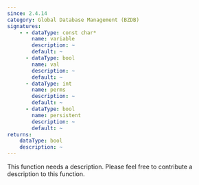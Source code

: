 ```yaml
---
since: 2.4.14
category: Global Database Management (BZDB)
signatures:
    - - dataType: const char*
        name: variable
        description: ~
        default: ~
      - dataType: bool
        name: val
        description: ~
        default: ~
      - dataType: int
        name: perms
        description: ~
        default: ~
      - dataType: bool
        name: persistent
        description: ~
        default: ~
returns:
    dataType: bool
    description: ~
---
```


This function needs a description. Please feel free to contribute a description to this function.
